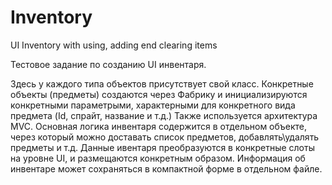 # Inventory
UI Inventory with using, adding end clearing items

Тестовое задание по созданию UI инвентаря.

Здесь у каждого типа объектов присутствует свой класс. Конкретные объекты (предметы) создаются через Фабрику и инициализируются конкретными параметрыми, характерными для конкретного вида предмета (Id, спрайт, название и т.д.)
Также используется архитектура MVC. Основная логика инвентаря содержится в отдельном объекте, через который можно доставать список предметов, добавлять\удалять предметы и т.д.
Данные ивентаря преобразуются в конкретные слоты на уровне UI, и размещаются конкретным образом.
Информация об инвентаре может сохраняться в компактной форме в отдельном файле.
